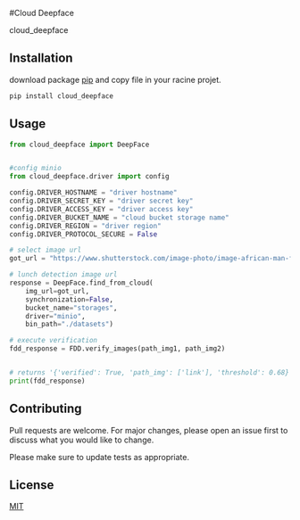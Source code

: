 #Cloud Deepface 

cloud_deepface
## Installation

download package [pip](https://github.com/Domtry/cloud_deepface/blob/main/dist/cloud_deepface-0.0.1.tar.gz.)
and copy file in your racine projet.

```bash
pip install cloud_deepface  
```

## Usage

```python
from cloud_deepface import DeepFace


#config minio
from cloud_deepface.driver import config

config.DRIVER_HOSTNAME = "driver hostname"
config.DRIVER_SECRET_KEY = "driver secret key"
config.DRIVER_ACCESS_KEY = "driver access key"
config.DRIVER_BUCKET_NAME = "cloud bucket storage name"
config.DRIVER_REGION = "driver region"
config.DRIVER_PROTOCOL_SECURE = False

# select image url
got_url = "https://www.shutterstock.com/image-photo/image-african-man-foot-wearworkshop-600nw-1839501016.jpg"

# lunch detection image url
response = DeepFace.find_from_cloud(
    img_url=got_url,
    synchronization=False,
    bucket_name="storages",
    driver="minio",
    bin_path="./datasets")

# execute verification
fdd_response = FDD.verify_images(path_img1, path_img2)


# returns '{'verified': True, 'path_img': ['link'], 'threshold': 0.68}'
print(fdd_response)
```

## Contributing

Pull requests are welcome. For major changes, please open an issue first
to discuss what you would like to change.

Please make sure to update tests as appropriate.

## License

[MIT](https://choosealicense.com/licenses/mit/)
